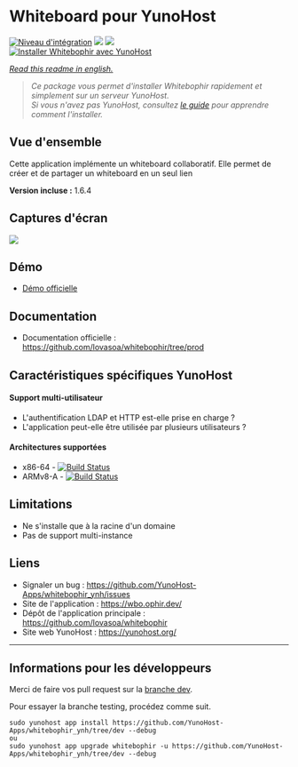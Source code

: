 # Whiteboard pour YunoHost

[![Niveau d'intégration](https://dash.yunohost.org/integration/whitebophir.svg)](https://dash.yunohost.org/appci/app/whitebophir) ![](https://ci-apps.yunohost.org/ci/badges/whitebophir.status.svg) ![](https://ci-apps.yunohost.org/ci/badges/whitebophir.maintain.svg)  
[![Installer Whitebophir avec YunoHost](https://install-app.yunohost.org/install-with-yunohost.png)](https://install-app.yunohost.org/?app=whitebophir)

*[Read this readme in english.](./README.md)* 

> *Ce package vous permet d'installer Whitebophir rapidement et simplement sur un serveur YunoHost.  
Si vous n'avez pas YunoHost, consultez [le guide](https://yunohost.org/#/install) pour apprendre comment l'installer.*

## Vue d'ensemble

Cette application implémente un whiteboard collaboratif. Elle permet de créer et de partager un whiteboard en un seul lien 

**Version incluse :** 1.6.4

## Captures d'écran

![](https://user-images.githubusercontent.com/552629/59885574-06e02b80-93bc-11e9-9150-0670a1c5d4f3.png)

## Démo

* [Démo officielle](wbo.bophir.dev)

## Documentation

 * Documentation officielle : https://github.com/lovasoa/whitebophir/tree/prod

## Caractéristiques spécifiques YunoHost

#### Support multi-utilisateur

* L'authentification LDAP et HTTP est-elle prise en charge ?
* L'application peut-elle être utilisée par plusieurs utilisateurs ?

#### Architectures supportées

* x86-64 - [![Build Status](https://ci-apps.yunohost.org/ci/logs/whitebophir%20%28Apps%29.svg)](https://ci-apps.yunohost.org/ci/apps/whitebophir/)
* ARMv8-A - [![Build Status](https://ci-apps-arm.yunohost.org/ci/logs/whitebophir%20%28Apps%29.svg)](https://ci-apps-arm.yunohost.org/ci/apps/whitebophir/)

## Limitations

* Ne s'installe que à la racine d'un domaine
* Pas de support multi-instance

## Liens

 * Signaler un bug : https://github.com/YunoHost-Apps/whitebophir_ynh/issues
 * Site de l'application : https://wbo.ophir.dev/
 * Dépôt de l'application principale : https://github.com/lovasoa/whitebophir
 * Site web YunoHost : https://yunohost.org/

---

## Informations pour les développeurs

Merci de faire vos pull request sur la [branche dev](https://github.com/YunoHost-Apps/whitebophir_ynh/tree/dev).

Pour essayer la branche testing, procédez comme suit.
```
sudo yunohost app install https://github.com/YunoHost-Apps/whitebophir_ynh/tree/dev --debug
ou
sudo yunohost app upgrade whitebophir -u https://github.com/YunoHost-Apps/whitebophir_ynh/tree/dev --debug
```
